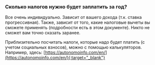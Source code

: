 ### Сколько налогов нужно будет заплатить за год?

Все очень индивидуально. Зависит от вашего дохода (т.к. ставка прогрессивная). Также, зависит от того, какие 
налоговые вычеты вы сможете применять (подробности есть в этом документе). Никто не сможет вам точно сказать заранее.

Приблизительно посчитать налоги, которые надо будет платить (с учетом социальных взносов), можно с помощью 
калькуляторов. Например, здесь: [https://autonomoinfo.com/en/](https://autonomoinfo.com/en/){:target="_blank"}
